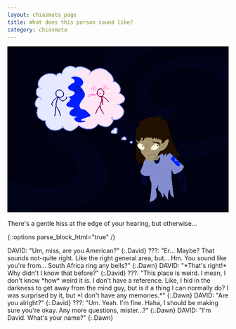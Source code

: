 ```yaml
---
layout: chiasmata_page
title: What does this person sound like?
category: chiasmata
---
```


![124](/chiasmata/images/narrative/123.png)

There's a gentle hiss at the edge of your hearing, but otherwise...

{::options parse_block_html="true" /}
<div class="dialogue">
DAVID: "Um, miss, are you American?" 
{:.David}
???: "Er... Maybe? That sounds not-quite right. Like the right general area, but... Hm. You sound like you're from... South Africa ring any bells?" 
{:.Dawn}
DAVID: "*That's right!* Why didn't I know that before?" 
{:.David}
???: "This place is weird. I mean, I don't know *how* weird it is. I don't have a reference. Like, I hid in the darkness to get away from the mind guy, but is it a thing I can normally do? I was surprised by it, but *I don't have any memories.*" 
{:.Dawn}
DAVID: "Are you alright?" 
{:.David}
???: "Um. Yeah. I'm fine. Haha, I should be making sure you're okay. Any more questions, mister...?" 
{:.Dawn}
DAVID: "I'm David. What's your name?" 
{:.Dawn}
</div>